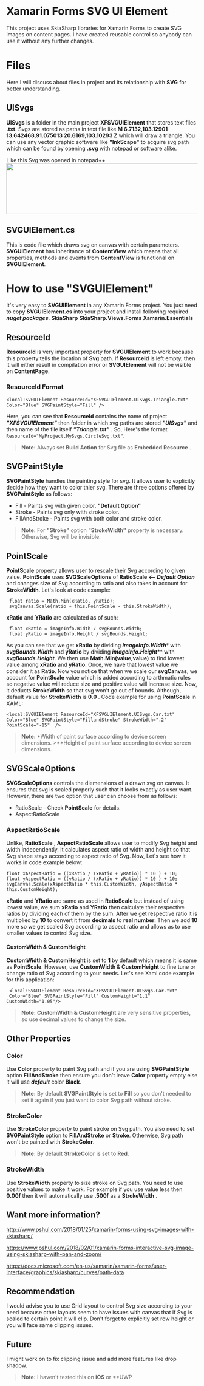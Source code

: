 
# Xamarin Forms SVG UI Element

This project uses SkiaSharp libraries for Xamarin Forms to create SVG images on content pages. I have created reusable control so anybody can use it without any further changes.


# Files

Here I will discuss about files in project and its relationship with **SVG** for better understanding.

## UISvgs

**UISvgs** is a folder in the main project **XFSVGUIElement** that stores text files **.txt**. Svgs are stored as paths in text file like **M 6.7132,103.12901 13.642468,91.075013 20.6169,103.10293 Z** which will draw a triangle. You can use any vector graphic software like **"InkScape"** to acquire svg path which can be found by opening **.svg** with notepad or software alike.

Like this Svg was opened in notepad++<br/>
<img src="https://6lbhkq.by.files.1drv.com/y4mcVlnsH72f1OjhU5N2Em8PuPwK3YgEz_MCOWsh0JLzKU2jGyptLSUdXAD2564WCLXOKkGUTEoBIUu41jsyeqgTVAsYGfWNZJkbHM55pPFMOgCqe4ruSzGVe671mnHB_b_lcpnkhDrXSpNTx__Hlc-zf2Z3t4pBWP5YnBsazCZERRDKPUY_j64tz1I6CT0kSKwMWRkQDC2qHecE6GKqLbaKA?width=535&height=134&cropmode=none" width="535" height="134" />

## SVGUIElement.cs

This is code file which draws svg on canvas with certain parameters. **SVGUIElement** has inheritance of **ContentView** which means that all properties, methods and events from **ContentView** is functional on **SVGUIElement**. 

# How to use **"SVGUIElement"**

It's very easy to **SVGUIElement** in any Xamarin Forms project. You just need to copy **SVGUIElement.cs** into your project and install following required ***nuget packages***.
**SkiaSharp**
**SkiaSharp.Views.Forms**
**Xamarin.Essentials**

## ResourceId

**ResourceId** is very important property for **SVGUIElement** to work because this property tells the location of **Svg** path. If **ResourceId** is left empty, then it will either result in compilation error or **SVGUIElement** will not be visible on **ContentPage**. 

### ResourceId Format

    <local:SVGUIElement ResourceId="XFSVGUIElement.UISvgs.Triangle.txt" Color="Blue" SVGPaintStyle="Fill" />
Here, you can see that **ResourceId** contains the name of project ***"XFSVGUIElement"*** then folder in which svg paths are stored ***"UISvgs"*** and then name of the file itself ***"Triangle.txt"*** . 
So, Here's the format `ResourceId="MyProject.MySvgs.CircleSvg.txt"`.

> **Note:** Always set **Build Action** for Svg file as **Embedded Resource** .

## SVGPaintStyle

**SVGPaintStyle** handles the painting style for svg. It allows user to explicitly decide how they want to color thier svg. There are three options offered by **SVGPaintStyle** as follows:
 - Fill - Paints svg with given color. **"Default Option"**
 - Stroke - Paints svg only with stroke color. 
 -   FillAndStroke - Paints svg with both color and stroke color.
  > **Note:** For **"Stroke"** option **"StrokeWidth"** property is necessary. Otherwise, Svg will be invisible.

## PointScale
**PointScale** property allows user to rescale their Svg according to given value. **PointScale** uses **SVGScaleOptions** of **RatioScale** ***<-- Default Option*** and changes size of Svg according to ratio and also takes in account for **StrokeWidth**. Let's look at code example:

     float ratio = Math.Min(xRatio, yRatio);
     svgCanvas.Scale(ratio + this.PointScale - this.StrokeWidth);
**xRatio** and **YRatio** are calculated as of such:

     float xRatio = imageInfo.Width / svgBounds.Width;
     float yRatio = imageInfo.Height / svgBounds.Height;

As you can see that we get **xRatio** by dividing ***imageInfo.Width**** with ***svgBounds.Width*** and **yRatio** by dividing ***imageInfo.Height***** with ***svgBounds.Height***. We then use **Math.Min(value,value)** to find lowest value among **xRatio** and **yRatio**. Once, we have that lowest value we consider it as **Ratio**. Now you notice that when we scale our **svgCanvas**, we account for **PointScale** value which is added according to arthmatic rules so negative value will reduce size and positive value will increase size. Now, it deducts **StrokeWidth** so that svg won't go out of bounds. Although, default value for **StrokeWidth** is **0.0** .
Code example for using **PointScale** in XAML:

    <local:SVGUIElement ResourceId="XFSVGUIElement.UISvgs.Car.txt"
    Color="Blue" SVGPaintStyle="FillandStroke" StrokeWidth=".2" PointScale="-15"  />

>**Note:** *Width of paint surface according to device screen dimensions.
	>**Height of paint surface according to device screen dimensions.
## SVGScaleOptions
**SVGScaleOptions** controls the diemensions of a drawn svg on canvas. It ensures that svg is scaled properly such that it looks exactly as user want. However, there are two option that user can choose from as follows:
- RatioScale - Check **PointScale** for details.
- AspectRatioScale

### AspectRatioScale
Unlike, **RatioScale** , **AspectRatioScale** allows user to modify Svg height and width independently. It calculates aspect ratio of width and height so that Svg shape stays according to aspect ratio of Svg. Now, Let's see how it works in code example below:

    float xAspectRatio = ((xRatio / (xRatio + yRatio)) * 10 ) + 10;
    float yAspectRatio = ((yRatio / (xRatio + yRatio)) * 10 ) + 10;
    svgCanvas.Scale(xAspectRatio * this.CustomWidth, yAspectRatio * this.CustomHeight);

**xRatio** and **YRatio** are same as used in **RatioScale** but instead of using lowest value, we sum **xRatio** and **YRatio** then calculate their respective ratios by dividing each of them by the sum. After we get respective ratio it is multiplied by **10** to convert it from **decimals** to **real number**. Then we add **10** more so we get scaled Svg according to aspect ratio and allows as to use smaller values to control Svg size. 
#### CustomWidth & CustomHeight
**CustomWidth & CustomHeight** is set to **1** by default which means it is same as **PointScale**. However, use **CustomWidth & CustomHeight** to fine tune or change ratio of Svg according to your needs.
Let's see Xaml code example for this application:

     <local:SVGUIElement ResourceId="XFSVGUIElement.UISvgs.Car.txt" 
     Color="Blue" SVGPaintStyle="Fill" CustomHeight="1.1" CustomWidth="1.05"/>

 
>**Note:** **CustomWidth & CustomHeight** are very sensitive properties, so use decimal values to change the size.

## Other Properties
### Color
Use **Color** property to paint Svg path and if you are using **SVGPaintStyle** option **FillAndStroke** then ensure you don't leave **Color** property empty else it will use ***default*** color **Black**.
>**Note:** By default **SVGPaintStyle** is set to **Fill** so you don't needed to set it again if you just want to color Svg path without stroke.
### StrokeColor
Use **StrokeColor** property to paint stroke on Svg path. You also need to set **SVGPaintStyle** option to **FillAndStroke** or **Stroke**. Otherwise, Svg path won't be painted with **StrokeColor**. 
>**Note:** By default **StrokeColor** is set to **Red**. 
### StrokeWidth
Use **StrokeWidth** property to size stroke on Svg path. You need to use positive values to make it work. For example if you use value less then **0.00f** then it will automatically use **.500f** as a  **StrokeWidth** .
## Want more information?
http://www.pshul.com/2018/01/25/xamarin-forms-using-svg-images-with-skiasharp/

https://www.pshul.com/2018/02/01/xamarin-forms-interactive-svg-image-using-skiasharp-with-pan-and-zoom/

https://docs.microsoft.com/en-us/xamarin/xamarin-forms/user-interface/graphics/skiasharp/curves/path-data
## Recommendation
I would advise you to use Grid layout to control Svg size according to your need because other layouts seem to have issues with canvas that if Svg is scaled to certain point it will clip. Don't forget to explicitly set row height or you will face same clipping issues.
## Future
I might work on to fix clipping issue and add more features like drop shadow.
>**Note:** I haven't tested this on **iOS** or **UWP

